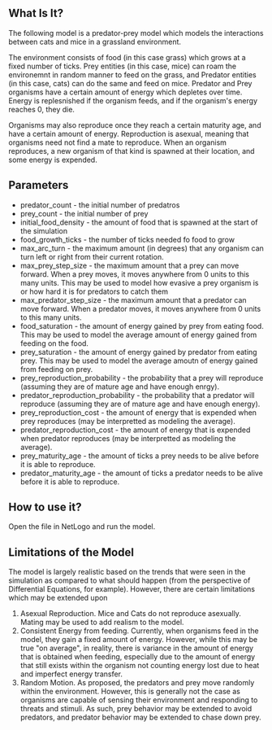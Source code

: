 ## What Is It? 

The following model is a predator-prey model which models the interactions between cats and mice in a grassland environment.

The environment consists of food (in this case grass) which grows at a fixed number of ticks. Prey entities (in this case, mice) can roam the environemnt in random 
manner to feed on the grass, and Predator entities (in this case, cats) can do the same and feed on mice. Predator and Prey organisms have a certain amount of energy
which depletes over time. Energy is replesnished if the organism feeds, and if the organism's energy reaches 0, they die. 

Organisms may also reproduce once they reach a certain maturity age, and have a certain amount of energy. Reproduction is asexual, meaning that organisms need not
find a mate to reproduce. When an organism reproduces, a new organism of that kind is spawned at their location, and some energy is expended.

## Parameters
* predator_count - the initial number of predatros
* prey_count - the initial number of prey
* initial_food_density - the amount of food that is spawned at the start of the simulation
* food_growth_ticks - the number of ticks needed fo food to grow
* max_arc_turn - the maximum amount (in degrees) that any organism can turn left or right from their current rotation.
* max_prey_step_size - the maximum amount that a prey can move forward. When a prey moves, it moves anywhere from 0 units to this many units. This may be used to model how evasive a prey organism is or how hard it is for predators to catch them
* max_predator_step_size - the maximum amount that a predator can move forward. When a predator moves, it moves anywhere from 0 units to this many units.
* food_saturation - the amount of energy gained by prey from eating food. This may be used to model the average amount of energy gained from feeding on the food.
* prey_saturation - the amount of energy gained by predator from eating prey. This may be used to model the average amoutn of energy gained from feeding on prey.
* prey_reproduction_probability - the probability that a prey will reproduce (assuming they are of mature age and have enough enrgy).
* predator_reproduction_probability - the probability that a predator will reproduce (assuming they are of mature age and have enough energy).
* prey_reproduction_cost - the amount of energy that is expended when prey reproduces (may be interpretted as modeling the average).
* predator_reproduction_cost - the amount of energy that is expended when predator reproduces (may be interpretted as modeling the average).
* prey_maturity_age - the amount of ticks a prey needs to be alive before it is able to reproduce.
* predator_maturity_age - the amount of ticks a predator needs to be alive before it is able to reproduce.

## How to use it?

Open the file in NetLogo and run the model.

## Limitations of the Model
The model is largely realistic based on the trends that were seen in the simulation as compared to what should happen (from the perspective of Differential Equations, for
example). However, there are certain limitations which may be extended upon

1. Asexual Reproduction. Mice and Cats do not reproduce asexually. Mating may be used to add realism to the model. 
2. Consistent Energy from feeding. Currently, when organisms feed in the model, they gain a fixed amount of energy. However, while this may be true "on average", in  reality, 
there is variance in the amount of energy that is obtained when feeding, especially due to the amount of energy that still exists within the organism not counting energy
lost due to heat and imperfect energy transfer.
3. Random Motion. As proposed, the predators and prey move randomly within the environment. However, this is generally not the case as organisms are capable of sensing their environment and responding
to threats and stimuli. As such, prey behavior may be extended to avoid predators, and predator behavior may be extended to chase down prey. 
